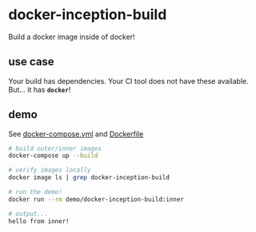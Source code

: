 # docker-inception-build

Build a docker image inside of docker!

## use case

Your build has dependencies. Your CI tool does not have these available. But... it has **`docker`**!

## demo

See [docker-compose.yml](./docker-compose.yml) and [Dockerfile](./Dockerfile)

``` sh
# build outer/inner images
docker-compose up --build
```

``` sh
# verify images locally
docker image ls | grep docker-inception-build
```

``` sh
# run the demo!
docker run --rm demo/docker-inception-build:inner

# output...
hello from inner!
```
